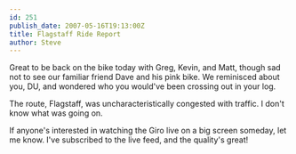 ```yaml
---
id: 251
publish_date: 2007-05-16T19:13:00Z
title: Flagstaff Ride Report
author: Steve
---
```

Great to be back on the bike today with Greg, Kevin, and Matt, though sad not to see our familiar friend Dave and his pink bike. We reminisced about you, DU, and wondered who you would've been crossing out in your log.

The route, Flagstaff, was uncharacteristically congested with traffic. I don't know what was going on.

If anyone's interested in watching the Giro live on a big screen someday, let me know. I've subscribed to the live feed, and the quality's great!